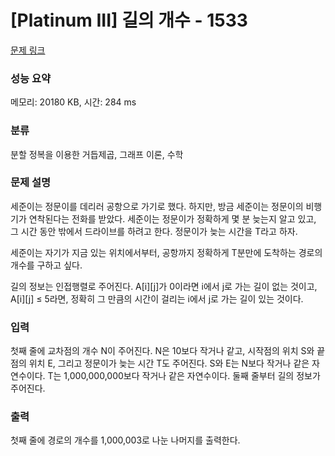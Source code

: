 # [Platinum III] 길의 개수 - 1533 

[문제 링크](https://www.acmicpc.net/problem/1533) 

### 성능 요약

메모리: 20180 KB, 시간: 284 ms

### 분류

분할 정복을 이용한 거듭제곱, 그래프 이론, 수학

### 문제 설명

<p>세준이는 정문이를 데리러 공항으로 가기로 했다. 하지만, 방금 세준이는 정문이의 비행기가 연착된다는 전화를 받았다. 세준이는 정문이가 정확하게 몇 분 늦는지 알고 있고, 그 시간 동안 밖에서 드라이브를 하려고 한다. 정문이가 늦는 시간을 T라고 하자.</p>

<p>세준이는 자기가 지금 있는 위치에서부터, 공항까지 정확하게 T분만에 도착하는 경로의 개수를 구하고 싶다.</p>

<p>길의 정보는 인접행렬로 주어진다. A[i][j]가 0이라면 i에서 j로 가는 길이 없는 것이고, A[i][j] ≤ 5라면, 정확히 그 만큼의 시간이 걸리는 i에서 j로 가는 길이 있는 것이다.</p>

### 입력 

 <p>첫째 줄에 교차점의 개수 N이 주어진다. N은 10보다 작거나 같고, 시작점의 위치 S와 끝점의 위치 E, 그리고 정문이가 늦는 시간 T도 주어진다. S와 E는 N보다 작거나 같은 자연수이다. T는 1,000,000,000보다 작거나 같은 자연수이다. 둘째 줄부터 길의 정보가 주어진다.</p>

### 출력 

 <p>첫째 줄에 경로의 개수를 1,000,003로 나눈 나머지를 출력한다.</p>

